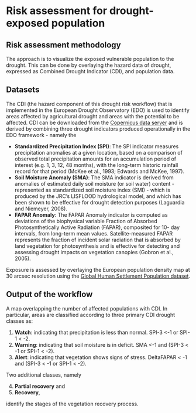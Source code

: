 # Risk assessment for drought-exposed population


## Risk assessment methodology

The approach is to visualize the exposed vulnerable population to the drought. This can be done by overlaying the hazard data of drought, expressed as Combined Drought Indicator (CDI), and population data.


## Datasets

The CDI (the hazard component of this drought risk workflow) that is implemented in the European Drought Observatory (EDO) is used to identify areas affected by agricultural drought and areas with the potential to be affected. CDI can be downloaded from the [Copernicus data server](https://edo.jrc.ec.europa.eu/gdo/php/index.php?id=2112) and is derived by combining three drought indicators produced operationally in the EDO framework - namely the

- **Standardized Precipitation Index (SPI)**: The SPI indicator measures precipitation anomalies at a given location, based on a comparison of observed total precipitation amounts for an accumulation period of interest (e.g. 1, 3, 12, 48 months), with the long-term historic rainfall record for that period (McKee et al., 1993; Edwards and McKee, 1997).
- **Soil Moisture Anomaly (SMA)**: The SMA indicator is derived from anomalies of estimated daily soil moisture (or soil water) content - represented as standardized soil moisture index (SMI) - which is produced by the JRC’s LISFLOOD hydrological model, and which has been shown to be effective for drought detection purposes (Laguardia and Niemeyer, 2008).
- **FAPAR Anomaly**: The FAPAR Anomaly indicator is computed as deviations of the biophysical variable Fraction of Absorbed Photosynthetically Active Radiation (FAPAR), composited for 10- day intervals, from long-term mean values. Satellite-measured FAPAR represents the fraction of incident solar radiation that is absorbed by land vegetation for photosynthesis and is effective for detecting and assessing drought impacts on vegetation canopies (Gobron et al., 2005).

Exposure is assessed by overlaying the European population density map at 30 arcsec resolution using the [Global Human Settlement Population dataset](https://ghsl.jrc.ec.europa.eu/download.php?ds=pop).


## Output of the workflow

A map overlapping the number of affected populations with CDI. In particular, areas are classified according to three primary CDI drought classes as:

  1. **Watch**:
     indicating that precipitation is less than normal.
     SPI-3 <-1 or SPI-1 < -2.
  2. **Warning**:
     indicating that soil moisture is in deficit.
     SMA <-1 and (SPI-3 < -1 or SPI-1 < -2).
  3. **Alert**:
     indicating that vegetation shows signs of stress.
     DeltaFAPAR < -1 and (SPI-3 < -1 or SPI-1 < -2).

Two additional classes, namely

  4. **Partial recovery** and
  5. **Recovery**,

identify the stages of the vegetation recovery process.
 
